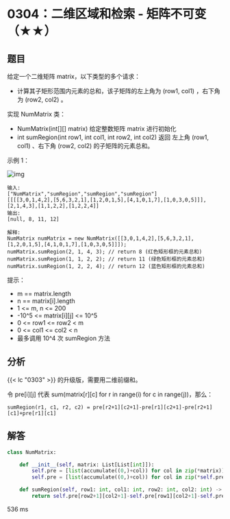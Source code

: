 # 0304：二维区域和检索 - 矩阵不可变（★★）


## 题目

给定一个二维矩阵 matrix，以下类型的多个请求：
- 计算其子矩形范围内元素的总和，该子矩阵的左上角为 (row1, col1) ，右下角为 (row2, col2) 。

实现 NumMatrix 类：
- NumMatrix(int[][] matrix) 给定整数矩阵 matrix 进行初始化
- int sumRegion(int row1, int col1, int row2, int col2) 返回
左上角 (row1, col1) 、右下角 (row2, col2) 的子矩阵的元素总和。


示例 1：

![img](https://pic.leetcode-cn.com/1626332422-wUpUHT-image.png)
    
    输入: 
    ["NumMatrix","sumRegion","sumRegion","sumRegion"]
    [[[[3,0,1,4,2],[5,6,3,2,1],[1,2,0,1,5],[4,1,0,1,7],[1,0,3,0,5]]],[2,1,4,3],[1,1,2,2],[1,2,2,4]]
    输出: 
    [null, 8, 11, 12]
    
    解释:
    NumMatrix numMatrix = new NumMatrix([[3,0,1,4,2],[5,6,3,2,1],[1,2,0,1,5],[4,1,0,1,7],[1,0,3,0,5]]]);
    numMatrix.sumRegion(2, 1, 4, 3); // return 8 (红色矩形框的元素总和)
    numMatrix.sumRegion(1, 1, 2, 2); // return 11 (绿色矩形框的元素总和)
    numMatrix.sumRegion(1, 2, 2, 4); // return 12 (蓝色矩形框的元素总和)
     
提示：
- m == matrix.length
- n == matrix[i].length
- 1 <= m, n <= 200
- -10^5 <= matrix[i][j] <= 10^5
- 0 <= row1 <= row2 < m
- 0 <= col1 <= col2 < n
- 最多调用 10^4 次 sumRegion 方法	 

## 分析

{{< lc "0303" >}} 的升级版，需要用二维前缀和。

令 pre[i][j] 代表 sum(matrix[r][c] for r in range(i) for c in range(j))，那么：

    sumRegion(r1, c1, r2, c2) = pre[r2+1][c2+1]-pre[r1][c2+1]-pre[r2+1][c1]+pre[r1][c1]

## 解答

```python
class NumMatrix:

    def __init__(self, matrix: List[List[int]]):
        self.pre = [list(accumulate((0,)+col)) for col in zip(*matrix)]
        self.pre = [list(accumulate((0,)+col)) for col in zip(*self.pre)]

    def sumRegion(self, row1: int, col1: int, row2: int, col2: int) -> int:
        return self.pre[row2+1][col2+1]-self.pre[row1][col2+1]-self.pre[row2+1][col1]+self.pre[row1][col1]
```
536 ms

